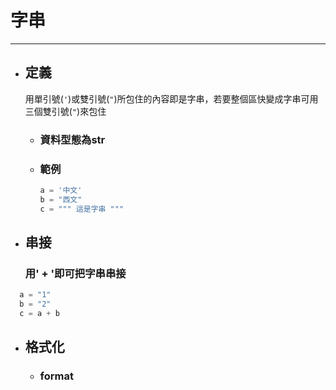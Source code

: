 # 字串
---
+ ## 定義
  用單引號(`'`)或雙引號(`"`)所包住的內容即是字串，若要整個區快變成字串可用三個雙引號(`"`)來包住
  + ### 資料型態為str
  + ### 範例
    ```python
    a = '中文'
    b = "西文"  
    c = """ 這是字串 """  
    ```
+ ## 串接
  ### 用' + '即可把字串串接

```python
  a = "1"
  b = "2"
  c = a + b
```

+ ## 格式化
  + ### format